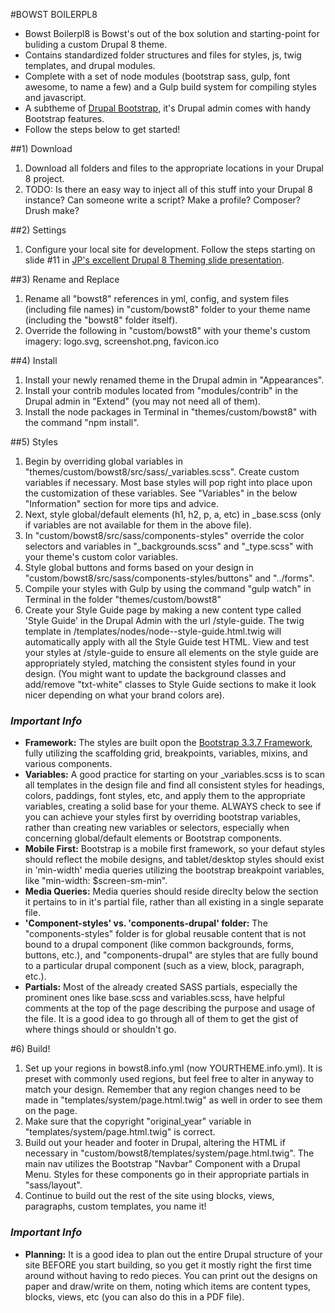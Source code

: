 #BOWST BOILERPL8

- Bowst Boilerpl8 is Bowst's out of the box solution and starting-point for buliding a custom Drupal 8 theme. 
- Contains standardized folder structures and files for styles, js, twig templates, and drupal modules.
- Complete with a set of node modules (bootstrap sass, gulp, font awesome, to name a few) and a Gulp build system for compiling styles and javascript.  
- A subtheme of [Drupal Bootstrap](https://www.drupal.org/project/bootstrap), it's Drupal admin comes with handy Bootstrap features.
- Follow the steps below to get started!


##1) Download

1. Download all folders and files to the appropriate locations in your Drupal 8 project. 
2. TODO: Is there an easy way to inject all of this stuff into your Drupal 8 instance?  Can someone write a script?  Make a profile?  Composer?  Drush make?

##2) Settings

1. Configure your local site for development. Follow the steps starting on slide #11 in [JP's excellent Drupal 8 Theming slide presentation](https://docs.google.com/presentation/d/1u7NJGbNs55ryeOWRFyQn4oxG5frO3D8AqsSU7Dh1uv0/edit#slide=id.g1334fac1c2_0_129).


##3) Rename and Replace

1. Rename all "bowst8" references in yml, config, and system files (including file names) in "custom/bowst8" folder to your theme name (including the "bowst8" folder itself).
2. Override the following in "custom/bowst8" with your theme's custom imagery: logo.svg, screenshot.png, favicon.ico

##4) Install
1. Install your newly renamed theme in the Drupal admin in "Appearances".
2. Install your contrib modules located from "modules/contrib" in the Drupal admin in "Extend" (you may not need all of them).
3. Install the node packages in Terminal in "themes/custom/bowst8" with the command "npm install".

##5) Styles

1. Begin by overriding global variables in "themes/custom/bowst8/src/sass/_variables.scss".  Create custom variables if necessary.  Most base styles will pop right into place upon the customization of these variables. See "Variables" in the below "Information" section for more tips and advice.
2. Next, style global/default elements (h1, h2, p, a, etc) in _base.scss (only if variables are not available for them in the above file).
3. In "custom/bowst8/src/sass/components-styles" override the color selectors and variables in "_backgrounds.scss" and "_type.scss" with your theme's custom color variables.
4. Style global buttons and forms based on your design in "custom/bowst8/src/sass/components-styles/buttons" and "../forms".
5. Compile your styles with Gulp by using the command "gulp watch" in Terminal in the folder "themes/custom/bowst8"
6. Create your Style Guide page by making a new content type called 'Style Guide' in the Drupal Admin with the url /style-guide.  The twig template in /templates/nodes/node--style-guide.html.twig will automatically apply with all the Style Guide test HTML.  View and test your styles at /style-guide to ensure all elements on the style guide are appropriately styled, matching the consistent styles found in your design. (You might want to update the background classes and add/remove "txt-white" classes to Style Guide sections to make it look nicer depending on what your brand colors are).


### *Important Info*

- **Framework:** The styles are built opon the [Bootstrap 3.3.7 Framework](http://www.getbootstrap.com), fully utilizing the scaffolding grid, breakpoints, variables, mixins, and various components. 
- **Variables:** A good practice for starting on your _variables.scss is to scan all templates in the design file and find all consistent styles for headings, colors, paddings, font styles, etc, and apply them to the appropriate variables, creating a solid base for your theme.  ALWAYS check to see if you can achieve your styles first by overriding bootstrap variables, rather than creating new variables or selectors, especially when concerning global/default elements or Bootstrap components. 
- **Mobile First:** Bootstrap is a mobile first framework, so your defaut styles should reflect the mobile designs, and tablet/desktop styles should exist in 'min-width' media queries utilizing the bootstrap breakpoint variables, like "min-width: $screen-sm-min".
- **Media Queries:** Media queries should reside direclty below the section it pertains to in it's partial file, rather than all existing in a single separate file.
- **'Component-styles' vs. 'components-drupal' folder:** The "components-styles" folder is for global reusable content that is not bound to a drupal component (like common backgrounds, forms, buttons, etc.), and "components-drupal" are styles that are fully bound to a particular drupal component (such as a view, block, paragraph, etc.).
- **Partials:** Most of the already created SASS partials, especially the prominent ones like base.scss and variables.scss, have helpful comments at the top of the page describing the purpose and usage of the file.  It is a good idea to go through all of them to get the gist of where things should or shouldn't go.

#6) Build!

1. Set up your regions in bowst8.info.yml (now YOURTHEME.info.yml). It is preset with commonly used regions, but feel free to alter in anyway to match your design.  Remember that any region changes need to be made in "templates/system/page.html.twig" as well in order to see them on the page.
2. Make sure that the copyright "original_year" variable in "templates/system/page.html.twig" is correct.
3. Build out your header and footer in Drupal, altering the HTML if necessary in "custom/bowst8/templates/system/page.html.twig".  The main nav utilizes the Bootstrap "Navbar" Component with a Drupal Menu.  Styles for these components go in their appropriate partials in "sass/layout".
4. Continue to build out the rest of the site using blocks, views, paragraphs, custom templates, you name it!  

### *Important Info*

- **Planning:** It is a good idea to plan out the entire Drupal structure of your site BEFORE you start building, so you get it mostly right the first time around without having to redo pieces.  You can print out the designs on paper and draw/write on them, noting which items are content types, blocks, views, etc (you can also do this in a PDF file).
